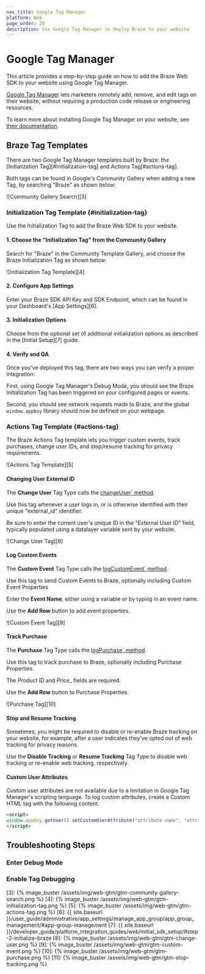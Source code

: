 ```yaml
---
nav_title: Google Tag Manager
platform: Web
page_order: 20
description: Use Google Tag Manager to deploy Braze to your website
---
```


# Google Tag Manager

This article provides a step-by-step guide on how to add the Braze Web SDK to your website using Google Tag Manager.

[Google Tag Manager][1] lets marketers remotely add, remove, and edit tags on their website, without requiring a production code release or engineering resources.

To learn more about installing Google Tag Manager on your website, see [their documentation][2].


## Braze Tag Templates

There are two Google Tag Manager templates built by Braze: the [Initialization Tag][#initialization-tag] and Actions Tag[#actions-tag].

Both tags can be found in Google's Community Gallery when adding a new Tag, by searching "Braze" as shown below:

![Community Gallery Search][3]

### Initialization Tag Template {#initialization-tag}

Use the Initialization Tag to add the Braze Web SDK to your website.

#### 1. Choose the "Initialization Tag" from the Community Gallery

Search for "Braze" in the Community Template Gallery, and choose the Braze Initialization Tag as shown below:

![Initialization Tag Template][4]

#### 2. Configure App Settings

Enter your Braze SDK API Key and SDK Endpoint, which can be found in your Dashboard's [App Settings][6].

#### 3. Initialization Options

Choose from the optional set of additional initialization options as described in the [Initial Setup][7] guide.

#### 4. Verify and QA

Once you've deployed this tag, there are two ways you can verify a proper integration:

First, using Google Tag Manager's Debug Mode, you should see the Braze Initialization Tag has been triggered on your configured pages or events.

Second, you should see network requests made to Braze, and the global `window.appboy` library should now be defined on your webpage.

### Actions Tag Template {#actions-tag}

The Braze Actions Tag template lets you trigger custom events, track purchases, change user IDs, and stop/resume tracking for privacy requirements.

![Actions Tag Template][5]

#### Changing User External ID

The __Change User__ Tag Type calls the [changeUser` method](https://js.appboycdn.com/web-sdk/latest/doc/modules/appboy.html#changeuser).

Use this tag whenever a user logs in, or is otherwise identified with their unique "external_id" identifier.

Be sure to enter the current user's unique ID in the "External User ID" field, typically populated using a datalayer variable sent by your website.

![Change User Tag][8]

#### Log Custom Events

The __Custom Event__ Tag Type calls the [logCustomEvent` method](https://js.appboycdn.com/web-sdk/latest/doc/modules/appboy.html#logcustomevent).

Use this tag to send Custom Events to Braze, optionally including Custom Event Properties

Enter the __Event Name__, either using a variable or by typing in an event name.

Use the __Add Row__ button to add event properties.

![Custom Event Tag][9]

#### Track Purchase

The __Purchase__ Tag Type calls the [logPurchase` method](https://js.appboycdn.com/web-sdk/latest/doc/modules/appboy.html#logpurchase).

Use this tag to track purchase to Braze, optionally including Purchase Properties.

The _Product ID_ and _Price__ fields are required.

Use the __Add Row__ button to Purchase Properties.

![Purchase Tag][10]

#### Stop and Resume Tracking

Sometimes, you might be required to disable or re-enable Braze tracking on your website, for example, after a user indicates they've opted out of web tracking for privacy reasons.

Use the __Disable Tracking__ or __Resume Tracking__ Tag Type to disable web tracking or re-enable web tracking, respectively.

#### Custom User Attributes

Custom user attributes are not available due to a limitation in Google Tag Manager's scripting language. To log custom attributes, create a Custom HTML tag with the following content:

```html
<script>
window.appboy.getUser().setCustomUserAttribute("attribute name", "attribute value");
</script>
```

## Troubleshooting Steps

### Enter Debug Mode

### Enable Tag Debugging

[1]: https://marketingplatform.google.com/about/tag-manager/
[2]: https://support.google.com/tagmanager/answer/6103696
[3]: {% image_buster /assets/img/web-gtm/gtm-community-gallery-search.png %}
[4]: {% image_buster /assets/img/web-gtm/gtm-initialization-tag.png %}
[5]: {% image_buster /assets/img/web-gtm/gtm-actions-tag.png %}
[6]: {{ site.baseurl }}/user_guide/administrative/app_settings/manage_app_group/app_group_management/#app-group-management
[7]: {{ site.baseurl }}/developer_guide/platform_integration_guides/web/initial_sdk_setup/#step-2-initialize-braze
[8]: {% image_buster /assets/img/web-gtm/gtm-change-user.png %}
[9]: {% image_buster /assets/img/web-gtm/gtm-custom-event.png %}
[10]: {% image_buster /assets/img/web-gtm/gtm-purchase.png %}
[11]: {% image_buster /assets/img/web-gtm/gtm-stop-tracking.png %}
